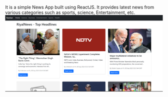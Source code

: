 It is a simple News App built using ReactJS. It provides latest news from various categories such as sports, science, Entertainment, etc.
![Riyal News App](https://github.com/logishian/Riyal-NewsApp/blob/main/riyal.png)
